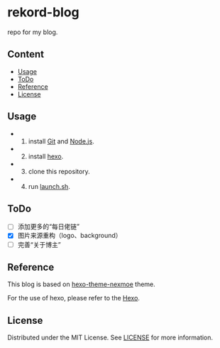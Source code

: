 # rekord-blog
repo for my blog.
## Content
- [Usage](#Usage)
- [ToDo](#ToDo)
- [Reference](#Reference)
- [License](#License)
## Usage
- 1. install [Git](http://git-scm.com/) and [Node.js](https://nodejs.org/en/).
- 2. install [hexo](https://hexo.io).
- 3. clone this repository.
- 4. run [launch.sh](launch.sh).
## ToDo
- [ ] 添加更多的“每日佬链”
- [x] 图片来源重构（logo、background）
- [ ] 完善“关于博主”

## Reference
This blog is based on [hexo-theme-nexmoe](https://github.com/theme-nexmoe/hexo-theme-nexmoe) theme.

For the use of hexo, please refer to the [Hexo](https://hexo.io/zh-cn/docs/).
## License
Distributed under the MIT License. See [LICENSE](LICENSE) for more information.
